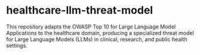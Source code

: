 # healthcare-llm-threat-model
This repository adapts the OWASP Top 10 for Large Language Model Applications to the healthcare domain, producing a specialized threat model for Large Language Models (LLMs) in clinical, research, and public health settings.
